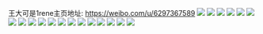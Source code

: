 王大可是1rene主页地址: https://weibo.com/u/6297367589 
![](https://wx4.sinaimg.cn/mw2000/006Sb6YZgy1h8tmet9u1mj32c0340e84.jpg) 
![](https://wx4.sinaimg.cn/mw2000/006Sb6YZgy1h8tmeohjggj32c03404qs.jpg) 
![](https://wx4.sinaimg.cn/mw2000/006Sb6YZgy1h8tmewaefoj32c0340e82.jpg) 
![](https://wx4.sinaimg.cn/mw2000/006Sb6YZgy1h8tmex0ftfj31q32kzh9h.jpg) 
![](https://wx4.sinaimg.cn/mw2000/006Sb6YZgy1h8tmezq58zj32c0340x6p.jpg) 
![](https://wx4.sinaimg.cn/mw2000/006Sb6YZgy1h8tmf2k7x7j32c0340x6p.jpg) 
![](https://wx4.sinaimg.cn/mw2000/006Sb6YZgy1h8tmf3q4hij31o01o0qv5.jpg) 
![](https://wx4.sinaimg.cn/mw2000/006Sb6YZgy1h7hg09lcxhj31o0280hdt.jpg) 
![](https://wx4.sinaimg.cn/mw2000/006Sb6YZgy1h7hg086rk5j31o0280hdt.jpg) 
![](https://wx4.sinaimg.cn/mw2000/006Sb6YZgy1h7hg05wvsfj31o0280kjl.jpg) 
![](https://wx4.sinaimg.cn/mw2000/006Sb6YZgy1h5ki6138q8j30u01gz76f.jpg) 
![](https://wx4.sinaimg.cn/mw2000/006Sb6YZgy1h5ki62ebf3j30u00u00z5.jpg) 
![](https://wx4.sinaimg.cn/mw2000/006Sb6YZgy1h5ki5zrvv4j30u01gsjy4.jpg) 
![](https://wx4.sinaimg.cn/mw2000/006Sb6YZgy1h5ki6edk2tj30u0140gtv.jpg) 
![](https://wx4.sinaimg.cn/mw2000/006Sb6YZgy1h5ki6z24c1j30u00u049o.jpg) 
![](https://wx4.sinaimg.cn/mw2000/006Sb6YZgy1h5ki7pnvf1j30u00u0458.jpg) 
![](https://wx4.sinaimg.cn/mw2000/006Sb6YZgy1h5ki7rswybj30u00u0gqt.jpg) 
![](https://wx4.sinaimg.cn/mw2000/006Sb6YZgy1h5ki7vtildj30u014047p.jpg) 
![](https://wx4.sinaimg.cn/mw2000/006Sb6YZgy1h5ki7xdzaaj30u00u00wa.jpg) 
